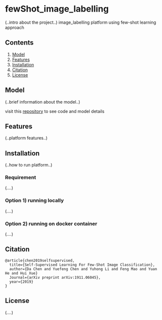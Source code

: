 # fewShot_image_labelling

(..intro about the project..) image_labelling platform using few-shot learning approach

## Contents
1. [Model](#model)
2. [Features](#features)
3. [Installation](#installation)
4. [Citation](#citation)
5. [License](#license)

## Model

(..brief information about the model..)

visit this [repository](https://github.com/nessessence/SSL-FEW-SHOT) to see code and model details

## Features

(..platform features..)

## Installation

(..how to run platform..)

### Requirement

(....)

### Option 1) running locally

(....)

### Option 2) running on docker container

(....)

## Citation

    @article{chen2019selfsupervised,
      title={Self-Supervised Learning For Few-Shot Image Classification},
      author={Da Chen and Yuefeng Chen and Yuhong Li and Feng Mao and Yuan He and Hui Xue}
      Journal={arXiv preprint arXiv:1911.06045},
      year={2019}
    }

## License

(....)
